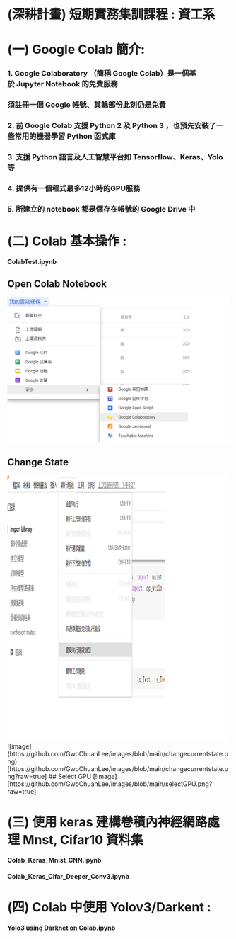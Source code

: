 # (深耕計畫) 短期實務集訓課程 :  資工系

# (一) Google Colab 簡介: 
### 1. Google Colaboratory （簡稱 Google Colab）是一個基於 Jupyter Notebook 的免費服務 <br>
### 須註冊一個 Google 帳號、其餘部份此刻仍是免費
### 2. 前 Google Colab 支援 Python 2 及 Python 3 ，也預先安裝了一些常用的機器學習 Python 函式庫 
### 3. 支援 Python 語言及人工智慧平台如 Tensorflow、Keras、Yolo等
### 4. 提供有一個程式最多12小時的GPU服務
### 5. 所建立的 notebook 都是儲存在帳號的  Google Drive 中


# (二) Colab 基本操作 :
#### ColabTest.ipynb
## Open Colab Notebook
![image](https://github.com/GwoChuanLee/images/blob/main/open.png)
## Change State
<img src="https://github.com/GwoChuanLee/images/blob/main/changecurrentstate.png" alt="替代文字二" title="範例圖片二" width="800px" height="600px">
![image](https://github.com/GwoChuanLee/images/blob/main/changecurrentstate.png)
[https://github.com/GwoChuanLee/images/blob/main/changecurrentstate.png?raw=true]
## Select GPU
[!image][https://github.com/GwoChuanLee/images/blob/main/selectGPU.png?raw=true]

# (三) 使用 keras 建構卷積內神經網路處理 Mnst, Cifar10 資料集
#### Colab_Keras_Mnist_CNN.ipynb
#### Colab_Keras_Cifar_Deeper_Conv3.ipynb

# (四) Colab 中使用 Yolov3/Darkent :
#### Yolo3 using Darknet on Colab.ipynb
